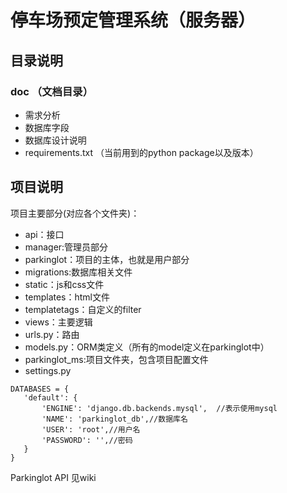 # 停车场预定管理系统（服务器）
## 目录说明

### doc （文档目录）
- 需求分析
- 数据库字段
- 数据库设计说明
- requirements.txt （当前用到的python package以及版本）

## 项目说明
项目主要部分(对应各个文件夹)：

- api：接口
- manager:管理员部分
- parkinglot：项目的主体，也就是用户部分
 - migrations:数据库相关文件
 - static：js和css文件
 - templates：html文件
 - templatetags：自定义的filter
 - views：主要逻辑
 - urls.py：路由
 - models.py：ORM类定义（所有的model定义在parkinglot中）
- parkinglot_ms:项目文件夹，包含项目配置文件
 - settings.py
 
 ```
 DATABASES = {
    'default': {
        'ENGINE': 'django.db.backends.mysql',  //表示使用mysql
        'NAME': 'parkinglot_db',//数据库名
        'USER': 'root',//用户名
        'PASSWORD': '',//密码
    }
}
 ```
 
 

Parkinglot API 见wiki




